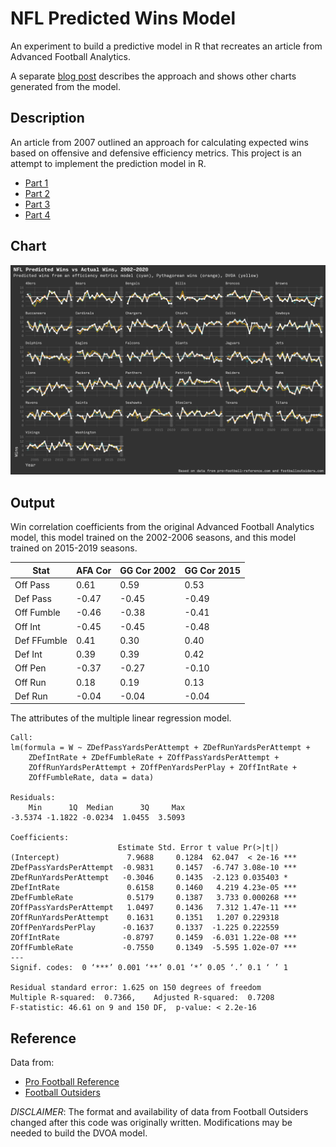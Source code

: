 # NFL Predicted Wins Model

An experiment to build a predictive model in R that recreates an article from Advanced Football Analytics.

A separate [blog post](https://topfunky.com/2020/linear-regression-model/) describes the approach and shows other charts generated from the model.

## Description

An article from 2007 outlined an approach for calculating expected wins based on offensive and defensive efficiency metrics. This project is an attempt to implement the prediction model in R.

- [Part 1](http://archive.advancedfootballanalytics.com/2007/07/what-makes-teams-win-part-1.html)
- [Part 2](http://archive.advancedfootballanalytics.com/2007/07/what-makes-teams-win-2.html)
- [Part 3](http://archive.advancedfootballanalytics.com/2007/07/what-makes-teams-win-3.html)
- [Part 4](http://archive.advancedfootballanalytics.com/2007/07/what-makes-teams-win-4.html)

## Chart

![Predicted vs Actual Wins](out/wins-fs8.png)

## Output

Win correlation coefficients from the original Advanced Football Analytics model, this model trained on the 2002-2006 seasons, and this model trained on 2015-2019 seasons.

| Stat        | AFA Cor | GG Cor 2002 | GG Cor 2015 |
| ----------- | ------- | ----------- | ----------- |
| Off Pass    | 0.61    | 0.59        | 0.53        |
| Def Pass    | -0.47   | -0.45       | -0.49       |
| Off Fumble  | -0.46   | -0.38       | -0.41       |
| Off Int     | -0.45   | -0.45       | -0.48       |
| Def FFumble | 0.41    | 0.30        | 0.40        |
| Def Int     | 0.39    | 0.39        | 0.42        |
| Off Pen     | -0.37   | -0.27       | -0.10       |
| Off Run     | 0.18    | 0.19        | 0.13        |
| Def Run     | -0.04   | -0.04       | -0.04       |

The attributes of the multiple linear regression model.

```
Call:
lm(formula = W ~ ZDefPassYardsPerAttempt + ZDefRunYardsPerAttempt +
    ZDefIntRate + ZDefFumbleRate + ZOffPassYardsPerAttempt +
    ZOffRunYardsPerAttempt + ZOffPenYardsPerPlay + ZOffIntRate +
    ZOffFumbleRate, data = data)

Residuals:
    Min      1Q  Median      3Q     Max
-3.5374 -1.1822 -0.0234  1.0455  3.5093

Coefficients:
                        Estimate Std. Error t value Pr(>|t|)
(Intercept)               7.9688     0.1284  62.047  < 2e-16 ***
ZDefPassYardsPerAttempt  -0.9831     0.1457  -6.747 3.08e-10 ***
ZDefRunYardsPerAttempt   -0.3046     0.1435  -2.123 0.035403 *
ZDefIntRate               0.6158     0.1460   4.219 4.23e-05 ***
ZDefFumbleRate            0.5179     0.1387   3.733 0.000268 ***
ZOffPassYardsPerAttempt   1.0497     0.1436   7.312 1.47e-11 ***
ZOffRunYardsPerAttempt    0.1631     0.1351   1.207 0.229318
ZOffPenYardsPerPlay      -0.1637     0.1337  -1.225 0.222559
ZOffIntRate              -0.8797     0.1459  -6.031 1.22e-08 ***
ZOffFumbleRate           -0.7550     0.1349  -5.595 1.02e-07 ***
---
Signif. codes:  0 ‘***’ 0.001 ‘**’ 0.01 ‘*’ 0.05 ‘.’ 0.1 ‘ ’ 1

Residual standard error: 1.625 on 150 degrees of freedom
Multiple R-squared:  0.7366,	Adjusted R-squared:  0.7208
F-statistic: 46.61 on 9 and 150 DF,  p-value: < 2.2e-16
```

## Reference

Data from:

- [Pro Football Reference](https://www.pro-football-reference.com/)
- [Football Outsiders](https://www.footballoutsiders.com)

_DISCLAIMER_: The format and availability of data from Football Outsiders changed after this code was originally written. Modifications may be needed to build the DVOA model.
